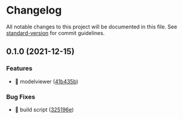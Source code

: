 # Changelog

All notable changes to this project will be documented in this file. See [standard-version](https://github.com/conventional-changelog/standard-version) for commit guidelines.

## 0.1.0 (2021-12-15)


### Features

* 🎸 modelviewer ([41b435b](https://github.com/SmilingXinyi/3dmodelviewer/commit/41b435b1d9cb2d3aad3c50f90a84a4ba5890bc8a))


### Bug Fixes

* 🐛 build script ([325196e](https://github.com/SmilingXinyi/3dmodelviewer/commit/325196e3bfb41c6fbc1f307ff5e823492417a2d6))
